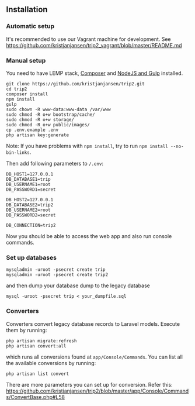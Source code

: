 ## Installation

### Automatic setup

It's recommended to use our Vagrant machine for development. See https://github.com/kristjanjansen/trip2_vagrant/blob/master/README.md

### Manual setup

You need to have LEMP stack, [Composer](https://github.com/kristjanjansen/trip2_vagrant/blob/master/provision.sh#L46) and [NodeJS and Gulp](https://github.com/kristjanjansen/trip2_vagrant/blob/master/provision.sh#L105) installed. 

    git clone https://github.com/kristjanjansen/trip2.git
    cd trip2
    composer install
    npm install
    gulp
    sudo chown -R www-data:www-data /var/www
    sudo chmod -R o+w bootstrap/cache/
    sudo chmod -R o+w storage/
    sudo chmod -R o+w public/images/
    cp .env.example .env
    php artisan key:generate

Note: If you have problems with ```npm install```, try to run ```npm install --no-bin-links```.

Then  add following parameters to ```/.env```:

    DB_HOST1=127.0.0.1
    DB_DATABASE1=trip
    DB_USERNAME1=root
    DB_PASSWORD1=secret

    DB_HOST2=127.0.0.1
    DB_DATABASE2=trip2
    DB_USERNAME2=root
    DB_PASSWORD2=secret

    DB_CONNECTION=trip2

Now you should be able to access the web app and also run console commands.

### Set up databases

    mysqladmin -uroot -psecret create trip
    mysqladmin -uroot -psecret create trip2

and then dump your database dump to the legacy database

    mysql -uroot -psecret trip < your_dumpfile.sql

### Converters

Converters convert legacy database records to Laravel models. Execute them by running:
    
    php artisan migrate:refresh
    php artisan convert:all
    
which runs all conversions found at ```app/Console/Commands```. You can list all the available conversions by running:

    php artisan list convert

There are more parameters you can set up for conversion. Refer this: https://github.com/kristjanjansen/trip2/blob/master/app/Console/Commands/ConvertBase.php#L58